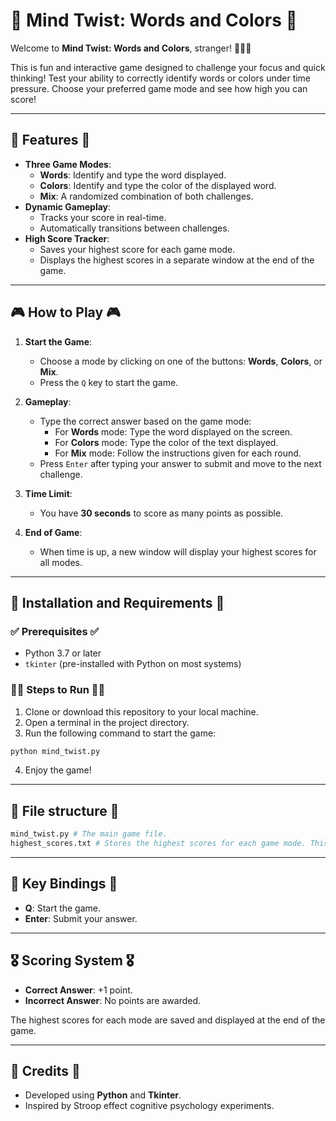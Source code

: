 # 🔮 Mind Twist: Words and Colors 🔮

Welcome to **Mind Twist: Words and Colors**, stranger! 🙂👋🏻

This is fun and interactive game designed to challenge your focus and quick thinking! Test your ability to correctly identify words or colors under time pressure. Choose your preferred game mode and see how high you can score!

---

## 📖 Features 📖

- **Three Game Modes**:
  - **Words**: Identify and type the word displayed.
  - **Colors**: Identify and type the color of the displayed word.
  - **Mix**: A randomized combination of both challenges.
- **Dynamic Gameplay**:
  - Tracks your score in real-time.
  - Automatically transitions between challenges.
- **High Score Tracker**:
  - Saves your highest score for each game mode.
  - Displays the highest scores in a separate window at the end of the game.

---

## 🎮 How to Play 🎮

1. **Start the Game**:

   - Choose a mode by clicking on one of the buttons: **Words**, **Colors**, or **Mix**.
   - Press the `Q` key to start the game.

2. **Gameplay**:

   - Type the correct answer based on the game mode:
     - For **Words** mode: Type the word displayed on the screen.
     - For **Colors** mode: Type the color of the text displayed.
     - For **Mix** mode: Follow the instructions given for each round.
   - Press `Enter` after typing your answer to submit and move to the next challenge.

3. **Time Limit**:

   - You have **30 seconds** to score as many points as possible.

4. **End of Game**:
   - When time is up, a new window will display your highest scores for all modes.

---

## 🔧 Installation and Requirements 🔧

### ✅ Prerequisites ✅

- Python 3.7 or later
- `tkinter` (pre-installed with Python on most systems)

### 🏃‍➡️ Steps to Run 🏃‍➡️

1. Clone or download this repository to your local machine.
2. Open a terminal in the project directory.
3. Run the following command to start the game:

```bash
python mind_twist.py
```

4. Enjoy the game!

---

## 📁 File structure 📁

```bash
mind_twist.py # The main game file.
highest_scores.txt # Stores the highest scores for each game mode. This file will be created automatically after the first game.
```

---

## 🎹 Key Bindings 🎹

- **Q**: Start the game.
- **Enter**: Submit your answer.

---

## 🎖️ Scoring System 🎖️

- **Correct Answer**: +1 point.
- **Incorrect Answer**: No points are awarded.

The highest scores for each mode are saved and displayed at the end of the game.

---

## 🩻 Credits 🩻

- Developed using **Python** and **Tkinter**.
- Inspired by Stroop effect cognitive psychology experiments.
